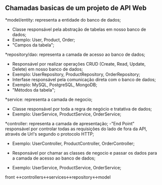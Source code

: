 ## Chamadas basicas de um projeto de API Web

*model/entity: representa a entidade do banco de dados;
- Classe responsável pela abstração de tabelas em nosso banco de dados;
- Exemplo: User, Product, Order;
- "Campos da tabela";

*repository/dao: representa a camada de acesso ao banco de dados;
- Responsável por realizar operações CRUD (Create, Read, Update, Delete) em nosso banco de dados;
- Exemplo: UserRepository, ProductRepository, OrderRepository;
- Interfase responsável pela comunicação direta com o banco de dados;
- Exemplo: MySQL, PostgreSQL, MongoDB;
- "Métodos da tabela";

*service: representa a camada de negocio;
- Classe responsável por toda a regra de negócio e tratativa de dados;
- Exemplo: UserService, ProductService, OrderService;

*controller: representa a camada de apresentação;
-"End Point" responsável por controlar todas as requisições do lado de fora da API, através de Url's segundo o protocolo HTTP;
- Exemplo: UserController, ProductController, OrderController;

- Responsável por chamar as classes de negocio e passar os dados para a camada de acesso ao banco de dados;
- Exemplo: UserService, ProductService, OrderService;

front ↔️controllers↔️services↔️repository↔️model
